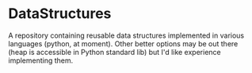 # DataStructures
A repository containing reusable data structures implemented in various languages (python, at moment). Other better options may be out there (heap is accessible in Python standard lib) but I'd like experience implementing them.
